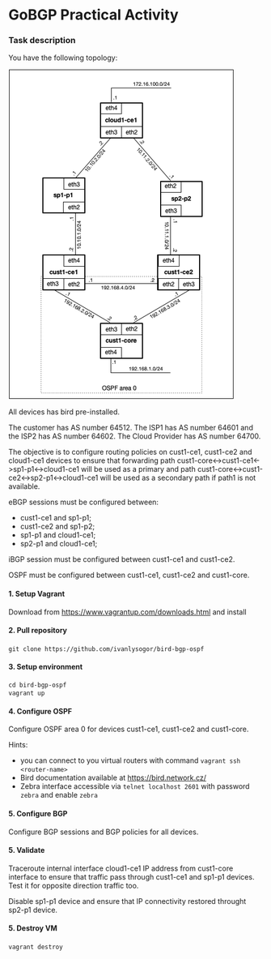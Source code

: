 # GoBGP Practical Activity
### Task description
You have the following topology:

![Network topology](diagram.png)

All devices has bird pre-installed.

The customer has AS number 64512.
The ISP1 has AS number 64601 and the ISP2 has AS number 64602.
The Cloud Provider has AS number 64700.

The objective is to configure routing policies on cust1-ce1, cust1-ce2 and cloud1-ce1 devices to ensure that forwarding path
cust1-core<->cust1-ce1<->sp1-p1<->cloud1-ce1 will be used as a primary and path cust1-core<->cust1-ce2<->sp2-p1<->cloud1-ce1 
will be used as a secondary path if path1 is not available.

eBGP sessions must be configured between:
- cust1-ce1 and sp1-p1;
- cust1-ce2 and sp1-p2;
- sp1-p1 and cloud1-ce1;
- sp2-p1 and cloud1-ce1;

iBGP session must be configured between cust1-ce1 and cust1-ce2.

OSPF must be configured between cust1-ce1, cust1-ce2 and cust1-core.


#### 1. Setup Vagrant
Download from https://www.vagrantup.com/downloads.html and install
#### 2. Pull repository
```git clone https://github.com/ivanlysogor/bird-bgp-ospf```
#### 3. Setup environment
```
cd bird-bgp-ospf
vagrant up
```
#### 4. Configure OSPF

Configure OSPF area 0 for devices cust1-ce1, cust1-ce2 and cust1-core.

Hints:
- you can connect to you virtual routers with command ```vagrant ssh <router-name>```
- Bird documentation available at https://bird.network.cz/
- Zebra interface accessible via ```telnet localhost 2601``` with password ```zebra``` and enable ```zebra```

#### 5. Configure BGP

Configure BGP sessions and BGP policies for all devices.


#### 5. Validate
Traceroute internal interface cloud1-ce1 IP address from cust1-core interface to ensure that traffic pass through cust1-ce1 and sp1-p1 devices. Test it for opposite direction traffic too.

Disable sp1-p1 device and ensure that IP connectivity restored throught sp2-p1 device.

#### 5. Destroy VM
```vagrant destroy```
